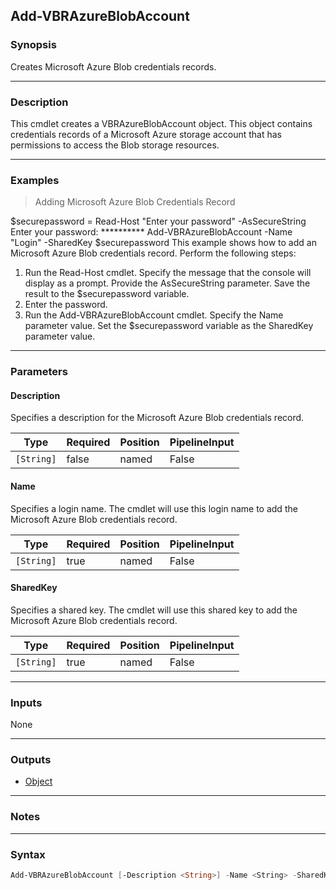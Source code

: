 Add-VBRAzureBlobAccount
-----------------------

### Synopsis
Creates Microsoft Azure Blob credentials records.

---

### Description

This cmdlet creates a VBRAzureBlobAccount object.
This object contains credentials records of a Microsoft Azure storage account that has permissions to access the Blob storage resources.

---

### Examples
> Adding Microsoft Azure Blob Credentials Record

$securepassword = Read-Host "Enter your password" -AsSecureString
Enter your password: **********
Add-VBRAzureBlobAccount -Name "Login" -SharedKey $securepassword
This example shows how to add an Microsoft Azure Blob credentials record.
Perform the following steps:
1. Run the Read-Host cmdlet. Specify the message that the console will display as a prompt. Provide the AsSecureString parameter. Save the result to the $securepassword variable.
2. Enter the password.
3. Run the Add-VBRAzureBlobAccount cmdlet. Specify the Name parameter value. Set the $securepassword variable as the SharedKey parameter value.

---

### Parameters
#### **Description**
Specifies a description for the Microsoft Azure Blob credentials record.

|Type      |Required|Position|PipelineInput|
|----------|--------|--------|-------------|
|`[String]`|false   |named   |False        |

#### **Name**
Specifies a login name. The cmdlet will use this login name to add the Microsoft Azure Blob credentials record.

|Type      |Required|Position|PipelineInput|
|----------|--------|--------|-------------|
|`[String]`|true    |named   |False        |

#### **SharedKey**
Specifies a shared key. The cmdlet will use this shared key to add the Microsoft Azure Blob credentials record.

|Type      |Required|Position|PipelineInput|
|----------|--------|--------|-------------|
|`[String]`|true    |named   |False        |

---

### Inputs
None

---

### Outputs
* [Object](https://learn.microsoft.com/en-us/dotnet/api/System.Object)

---

### Notes

---

### Syntax
```PowerShell
Add-VBRAzureBlobAccount [-Description <String>] -Name <String> -SharedKey <String> [<CommonParameters>]
```
